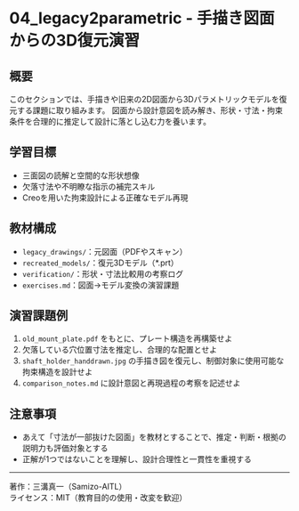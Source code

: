 # 04_legacy2parametric - 手描き図面からの3D復元演習

## 概要
このセクションでは、手描きや旧来の2D図面から3Dパラメトリックモデルを復元する課題に取り組みます。
図面から設計意図を読み解き、形状・寸法・拘束条件を合理的に推定して設計に落とし込む力を養います。

## 学習目標
- 三面図の読解と空間的な形状想像
- 欠落寸法や不明瞭な指示の補完スキル
- Creoを用いた拘束設計による正確なモデル再現

## 教材構成
- `legacy_drawings/`：元図面（PDFやスキャン）
- `recreated_models/`：復元3Dモデル（*.prt）
- `verification/`：形状・寸法比較用の考察ログ
- `exercises.md`：図面→モデル変換の演習課題

## 演習課題例
1. `old_mount_plate.pdf` をもとに、プレート構造を再構築せよ
2. 欠落している穴位置寸法を推定し、合理的な配置とせよ
3. `shaft_holder_handdrawn.jpg` の手描き図を復元し、制御対象に使用可能な拘束構造を設計せよ
4. `comparison_notes.md` に設計意図と再現過程の考察を記述せよ

## 注意事項
- あえて「寸法が一部抜けた図面」を教材とすることで、推定・判断・根拠の説明力も評価対象とする
- 正解が1つではないことを理解し、設計合理性と一貫性を重視する

---

著作：三溝真一（Samizo-AITL）  
ライセンス：MIT（教育目的の使用・改変を歓迎）
